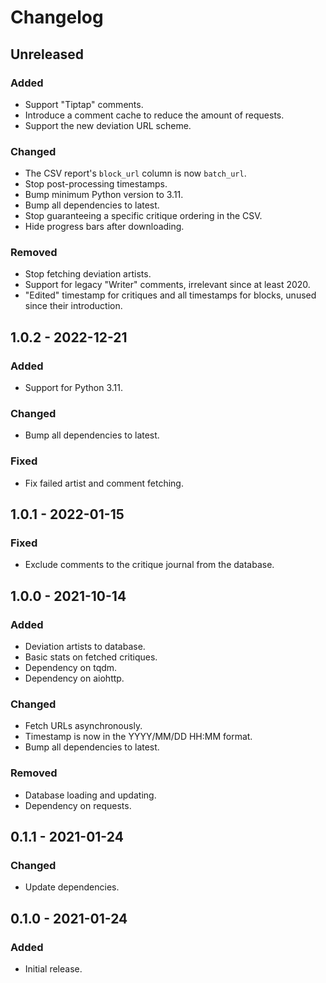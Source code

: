 # Changelog

## Unreleased
### Added
 * Support "Tiptap" comments.
 * Introduce a comment cache to reduce the amount of requests.
 * Support the new deviation URL scheme.

### Changed
 * The CSV report's `block_url` column is now `batch_url`.
 * Stop post-processing timestamps.
 * Bump minimum Python version to 3.11.
 * Bump all dependencies to latest.
 * Stop guaranteeing a specific critique ordering in the CSV.
 * Hide progress bars after downloading.

### Removed
 * Stop fetching deviation artists.
 * Support for legacy "Writer" comments, irrelevant since at least 2020.
 * "Edited" timestamp for critiques and all timestamps for blocks, unused since their introduction.

## 1.0.2 - 2022-12-21
### Added
 * Support for Python 3.11.

### Changed
 * Bump all dependencies to latest.

### Fixed
 * Fix failed artist and comment fetching.

## 1.0.1 - 2022-01-15
### Fixed
 * Exclude comments to the critique journal from the database.

## 1.0.0 - 2021-10-14
### Added
 * Deviation artists to database.
 * Basic stats on fetched critiques.
 * Dependency on tqdm.
 * Dependency on aiohttp.

### Changed
 * Fetch URLs asynchronously.
 * Timestamp is now in the YYYY/MM/DD HH:MM format.
 * Bump all dependencies to latest.

### Removed
 * Database loading and updating.
 * Dependency on requests.

## 0.1.1 - 2021-01-24
### Changed
 * Update dependencies.

## 0.1.0 - 2021-01-24
### Added
 * Initial release.
